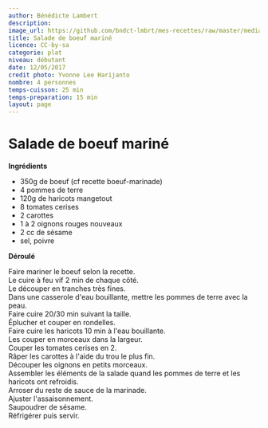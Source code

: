 ```yaml
---
author: Bénédicte Lambert
description: 
image_url: https://github.com/bndct-lmbrt/mes-recettes/raw/master/medias/boeuf-marine2.jpg
title: Salade de boeuf mariné
licence: CC-by-sa
categorie: plat
niveau: débutant
date: 12/05/2017
credit photo: Yvonne Lee Harijanto
nombre: 4 personnes
temps-cuisson: 25 min
temps-preparation: 15 min
layout: page
---
```

# Salade de boeuf mariné 

**Ingrédients**  

* 350g de boeuf (cf recette boeuf-marinade)
* 4 pommes de terre
* 120g de haricots mangetout
* 8 tomates cerises
* 2 carottes
* 1 à 2 oignons rouges nouveaux
* 2 cc de sésame
* sel, poivre

**Déroulé**  

Faire mariner le boeuf selon la recette.  
Le cuire à feu vif 2 min de chaque côté.  
Le découper en tranches très fines.  
Dans une casserole d'eau bouillante, mettre les pommes de terre avec la peau.  
Faire cuire 20/30 min suivant la taille.  
Éplucher et couper en rondelles.  
Faire cuire les haricots 10 min à l'eau bouillante.  
Les couper en morceaux dans la largeur.  
Couper les tomates cerises en 2.  
Râper les carottes à l'aide du trou le plus fin.  
Découper les oignons en petits morceaux.  
Assembler les éléments de la salade quand les pommes de terre et les haricots ont refroidis.  
Arroser du reste de sauce de la marinade.  
Ajuster l'assaisonnement.  
Saupoudrer de sésame.  
Réfrigérer puis servir.  
